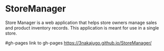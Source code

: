 # StoreManager

Store Manager is a web application that helps store owners manage sales and product inventory records. This application is meant for use in a single store.

#gh-pages
link to gh-pages  https://3nakajugo.github.io/StoreManager/